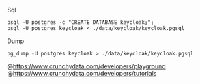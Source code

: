 Sql  
```plu
psql -U postgres -c "CREATE DATABASE keycloak;";
psql -U postgres keycloak < ./data/keycloak/keycloak.pgsql
```

Dump  
```
pg_dump -U postgres keycloak > ./data/keycloak/keycloak.pgsql
```

@https://www.crunchydata.com/developers/playground
@https://www.crunchydata.com/developers/tutorials

